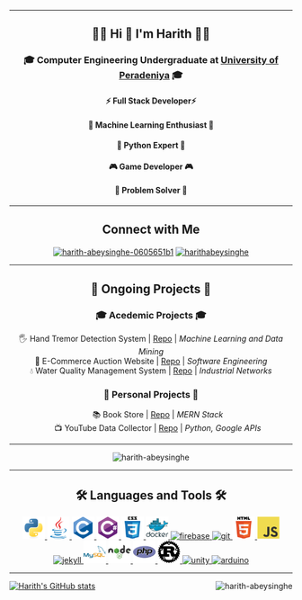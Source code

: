 <!--
**harith-abeysinghe/harith-abeysinghe** is a ✨ _special_ ✨ repository because its `README.md` (this file) appears on your GitHub profile.

Here are some ideas to get you started:

- 🔭 I’m currently working on ...
- 🌱 I’m currently learning Computer Engineering
- 👯 I’m looking to collaborate on ...
- 🤔 I’m looking for help with ...
- 💬 Ask me about ...
- 📫 How to reach me: ...
- ⚡ Fun fact: ...
-->
---
<div align="center">
  <h2>👨‍💻 Hi 👋 I'm Harith 👨‍💻</h2>
  <h3>🎓 Computer Engineering Undergraduate at <a href="https://www.pdn.ac.lk/">University of Peradeniya</a> 🎓</h3>
  <h4>⚡ Full Stack Developer⚡</h4>
  <h4>🤖 Machine Learning Enthusiast 🤖</h4>
  <h4>🐍 Python Expert 🐍</h4>
  <h4>🎮 Game Developer 🎮</h4>
  <h4>🧩 Problem Solver 🧩</h4>
</div>


<!--<h5 align="center"> <center><a align="center" href="https://github.com/ryo-ma/github-profile-trophy"><img src="https://github-profile-trophy.vercel.app/?username=harith-abeysinghe&title=MultiLanguage,Commits,PullRequest,Repositories,Reviews&theme=onedark" alt="harith-abeysinghe" /></a></center> </h5>--->

---
<h2 align="center">Connect with Me</h2>
<p align="center">
<a href="https://linkedin.com/in/harith-abeysinghe-0605651b1" target="blank"><img align="center" src="https://raw.githubusercontent.com/rahuldkjain/github-profile-readme-generator/master/src/images/icons/Social/linked-in-alt.svg" alt="harith-abeysinghe-0605651b1" height="30" width="40" /></a>
<a href="https://www.hackerrank.com/harithabeysinghe" target="blank"><img align="center" src="https://raw.githubusercontent.com/rahuldkjain/github-profile-readme-generator/master/src/images/icons/Social/hackerrank.svg" alt="harithabeysinghe" height="30" width="40" /></a>

---
<div align="center">
  <h2>🔧 Ongoing Projects 🔧</h2>

  <h3>🎓 Acedemic Projects 🎓</h3>
  <p>
  🖐️ Hand Tremor Detection System | <a href="https://github.com/harith-abeysinghe/e19-co544-Hand-Tremor-Based-Biometric-Recognition">Repo</a> | <em>Machine Learning and Data Mining</em><br>
  🛒 E-Commerce Auction Website | <a href="https://github.com/cepdnaclk/e19-co328-Ecommerce-Auction-Website">Repo</a> | <em>Software Engineering</em><br>
  💧 Water Quality Management System | <a href="https://github.com/cepdnaclk/e19-co326-water-quality-management-system">Repo</a> | <em>Industrial Networks</em>
</p>


  <h3>🚀 Personal Projects 🚀</h3>
  <p>
    <ul>
      📚 Book Store | <a href="https://github.com/harith-abeysinghe/Book_Store_MERN">Repo</a> | <em>MERN Stack</em></br>
📺 YouTube Data Collector | <a href="https://github.com/harith-abeysinghe/Youtube_Data_Collector">Repo</a> | <em>Python, Google APIs</em></br>


  </p>
</div>




---
 
<p align="center"> <img src="https://komarev.com/ghpvc/?username=harith-abeysinghe&label=Profile%20Views&color=0056b3&style=flat-square" alt="harith-abeysinghe" /> </p>


---
<h2 align="center">🛠️ Languages and Tools 🛠️</h2>
<p align="center"> 
  <a href="https://www.python.org" target="_blank" rel="noreferrer"> 
    <img src="https://raw.githubusercontent.com/devicons/devicon/master/icons/python/python-original.svg" alt="python" width="40" height="40"/> 
  </a> 
 <a href="https://www.java.com" target="_blank" rel="noreferrer"> 
    <img src="https://raw.githubusercontent.com/devicons/devicon/master/icons/java/java-original.svg" alt="java" width="40" height="40"> 
  </a> 
  <a href="https://www.cprogramming.com/" target="_blank" rel="noreferrer"> 
    <img src="https://raw.githubusercontent.com/devicons/devicon/master/icons/c/c-original.svg" alt="c" width="40" height="40"/> 
  </a> 
  <a href="https://www.w3schools.com/cs/" target="_blank" rel="noreferrer"> 
    <img src="https://raw.githubusercontent.com/devicons/devicon/master/icons/csharp/csharp-original.svg" alt="csharp" width="40" height="40"/> 
  </a> 
  <a href="https://www.w3schools.com/css/" target="_blank" rel="noreferrer"> 
    <img src="https://raw.githubusercontent.com/devicons/devicon/master/icons/css3/css3-original-wordmark.svg" alt="css3" width="40" height="40"/> 
  </a> 
  <a href="https://www.docker.com/" target="_blank" rel="noreferrer"> 
    <img src="https://raw.githubusercontent.com/devicons/devicon/master/icons/docker/docker-original-wordmark.svg" alt="docker" width="40" height="40"/> 
  </a> 
  <a href="https://firebase.google.com/" target="_blank" rel="noreferrer"> 
    <img src="https://www.vectorlogo.zone/logos/firebase/firebase-icon.svg" alt="firebase" width="40" height="40"/> 
  </a> 
  <a href="https://git-scm.com/" target="_blank" rel="noreferrer"> 
    <img src="https://www.vectorlogo.zone/logos/git-scm/git-scm-icon.svg" alt="git" width="40" height="40"/> 
  </a> 
  <a href="https://www.w3.org/html/" target="_blank" rel="noreferrer"> 
    <img src="https://raw.githubusercontent.com/devicons/devicon/master/icons/html5/html5-original-wordmark.svg" alt="html5" width="40" height="40"/> 
  </a> 
  <a href="https://developer.mozilla.org/en-US/docs/Web/JavaScript" target="_blank" rel="noreferrer"> 
    <img src="https://raw.githubusercontent.com/devicons/devicon/master/icons/javascript/javascript-original.svg" alt="javascript" width="40" height="40"/> 
  </a> 
  <a href="https://jekyllrb.com/" target="_blank" rel="noreferrer"> 
    <img src="https://www.vectorlogo.zone/logos/jekyllrb/jekyllrb-icon.svg" alt="jekyll" width="40" height="40"/> 
  </a> 
  <a href="https://www.mysql.com/" target="_blank" rel="noreferrer"> 
    <img src="https://raw.githubusercontent.com/devicons/devicon/master/icons/mysql/mysql-original-wordmark.svg" alt="mysql" width="40" height="40"/> 
  </a> 
  <a href="https://nodejs.org" target="_blank" rel="noreferrer"> 
    <img src="https://raw.githubusercontent.com/devicons/devicon/master/icons/nodejs/nodejs-original-wordmark.svg" alt="nodejs" width="40" height="40"/>
  </a>
  <a href="https://www.php.net" target="_blank" rel="noreferrer"> 
    <img src="https://raw.githubusercontent.com/devicons/devicon/master/icons/php/php-original.svg" alt="php" width="40" height="40"/> 
  </a> 
  <a href="https://www.rust-lang.org" target="_blank" rel="noreferrer"> 
    <img src="https://raw.githubusercontent.com/devicons/devicon/master/icons/rust/rust-plain.svg" alt="rust" width="40" height="40"> 
  </a>
  <a href="https://unity.com/" target="_blank" rel="noreferrer"> 
    <img src="https://www.vectorlogo.zone/logos/unity3d/unity3d-icon.svg" alt="unity" width="40" height="40"/> 
  </a> 
 <a href="https://www.arduino.cc/" target="_blank" rel="noreferrer"> 
  <img src="https://cdn.worldvectorlogo.com/logos/arduino-1.svg" alt="arduino" width="40" height="40"/> 
</a> 

 </p>

---
 
<p><a href="https://github.com/harith-abeysinghe" style="text-align: left;"><img src="https://github-readme-stats.vercel.app/api?username=harith-abeysinghe&theme=transparent&show_icons=true&hide_rank=true" alt="Harith's GitHub stats"></a><img align="right" src="https://github-readme-stats-sigma-five.vercel.app/api/top-langs?username=harith-abeysinghe&show_icons=true&theme=dark&locale=en&layout=compact" alt="harith-abeysinghe" /></p>





